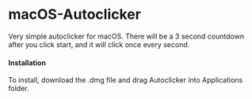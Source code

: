 # macOS-Autoclicker

Very simple autoclicker for macOS. There will be a 3 second countdown after you click start, and it will click once every second.

#### Installation
To install, download the .dmg file and drag Autoclicker into Applications folder.
